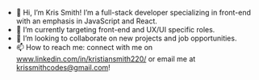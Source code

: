 - 👋 Hi, I’m Kris Smith! I’m a full-stack developer specializing in front-end with an emphasis in JavaScript and React.
- 🌱 I’m currently targeting front-end and UX/UI specific roles.
- 👀 I’m looking to collaborate on new projects and job opportunities.
- 📫 How to reach me: connect with me on www.linkedin.com/in/kristiansmith220/ or email me at krissmithcodes@gmail.com!

<!---
KrisSmith7/KrisSmith7 is a ✨ special ✨ repository because its `README.md` (this file) appears on your GitHub profile.
You can click the Preview link to take a look at your changes.
--->
